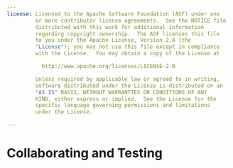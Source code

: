 ```yaml
---
license: Licensed to the Apache Software Foundation (ASF) under one
         or more contributor license agreements.  See the NOTICE file
         distributed with this work for additional information
         regarding copyright ownership.  The ASF licenses this file
         to you under the Apache License, Version 2.0 (the
         "License"); you may not use this file except in compliance
         with the License.  You may obtain a copy of the License at

           http://www.apache.org/licenses/LICENSE-2.0

         Unless required by applicable law or agreed to in writing,
         software distributed under the License is distributed on an
         "AS IS" BASIS, WITHOUT WARRANTIES OR CONDITIONS OF ANY
         KIND, either express or implied.  See the License for the
         specific language governing permissions and limitations
         under the License.

---
```


# Collaborating and Testing

<!--

# Collaborating on Projects

When working with a team, apps are a collaborative undertaking.
PhoneGap Build hopes to create an easy to use and useful environment
for managing and building applications with many developers and
testers.


### Adding and Removing Collaborators:

To add or remove a user to your app, you will first need to head over
to your apps’ detail page.

From there you will need to select the collaborators tab.

This tab provides a list of all collaborators associated with the
currently selected app.

To add a collaborator select the 'add a collaborator' button, enter
their email address, select a role, and hit send; they will now
receive an email stating you have shared the application.

If the new collaborator has not yet created a PhoneGap Build account
they will need to create one first and login; if they are logged in or
do not have an account will see a 404 page.

### What are the Tester and Developer roles for?

We allow you to specify one of two roles for a collaborator.

Testers can only download the app.

Developers can change the code, rebuild the app, and do anything short
of deleting the app or managing signing keys.

You can of course revoke people's access to your app, or change them
from a developer to tester.

### Have feedback?

We'd love to hear your thoughts on our collaborator workflow! If you
have any feedback on how we can improve collaboration on PhoneGap
Build or have a general question head over to our
[community](http://community.phonegap.com) page and start a
discussion!



# Hydration

Adobe® PhoneGap Build is excited to offer Hydration to its users. Hydration 
is a tool that has two main benifits for developers and testers:

1. Compilation times are improved significantly.
2. Updates are pushed directly to the application installed on a device.

PhoneGap accomplishes this by compiling a native binary that acts as
a container for your mobile application. Once a developer uploads a
new build the end user (eg. tester) of the application will be
notified upon restart of the application. If the end user decides to
run the new code base the Hydrated app will automatically fetch and run
the latest code base.

If you have any questions or you would like to provide some feedback
to our team we use our [community support channel](http://community.phonegap.com)
for most of our communication. Don't hesitate to drop us a line!

## Sections

1. [Configuring A project to use Hydration](#create_hydration_build)
    1. [Hydrate a New Application](#new_build_project)
    2. [Hydrate an Existing Application](#existing_build_project)
2. [Building an application with Hydration](#build_app)
    1. [Building an Application](#build_application)
    2. [Installing the hydrated application](#installing_application)
    3. [Updating the application](#update_application)
    4. [Disabling Hydration](#disable_hydration)
    
<a id="create_hydration_build"></a>
##Configuring A project to use Hydration

Hydration can be enabled and disabled for both new projects and existing
projects, however it requires a project with the following PhoneGap
versions

    supported versions:  2.0.0 and above
    supported platforms: iOS, Android 

<a id="new_build_project"></a>
###Hydrate a New Application

After logging in navigate to
[https://build.phonegap.com/](https://build.phonegap.com/),
and click the "+ new app" button.

Under the "SETTINGS" category select the option labeled
"Hydrate Application", next configure the remaining options
and hit "Create".

Until disabled, every build will produce a hydrated version of this app.

<a id="existing_build_project"></a>
###Hydrate an Existing Application

After logging in navigate to
[https://build.phonegap.com/](https://build.phonegap.com/).
Next, select your app by clicking its title or icon. On the app's detail
page, open the "Settings" panel. Then, under the "Basic" header, enable the
checkbox labelled "enable hydration".

Until disabled, every build will produce a hydrated version of this app.

##Building an application with Hydration

<a id="build_application"></a>
###Building an Application

Building an application with Hydration is as simple as building any
other application with build. Once you've enabled Hydration simply
hit the rebuild button and you've got a Hydrated build.

Build will generate a new binary if we detect a modification to the
project's settings.

These settings include:

    name, version, version code, icons, splash screens, preferences,
    features, and access tags

Please note that the end user must update their binary everytime a
native binary is generated.

<a id="installing_application"></a>
###Installing the hydrated application

The binary provided by build is exactly like its non-Hydrated binary
equivalent. Simply install the application as you would a
non-Hydrating version; this can be via the QR code or the platform's
specific tool (eg: iTunes, adb).

Please note that any limitations on native binaries also apply to
Hydration builds. For example, Adhoc distribution (IOS) builds can
only be provisioned for one-hundred devices.

<a href="update_application"></a>
###Updating the application

Once a developer has compiled a new build the Hydrated application can
be updated by the end user. This update proccess occurs on every
restart of the application.

When the user restarts the application they will be prompted with a
dialog requesting them to update the application.

If the user decides to update the application, the new build will be
downloaded and executed.

If the user decides to skip the update they will remain frozen at the
current build and will be prompted to update on the next restart.

If a non-Hydratable build is generated by the developer the user
will need to obtain a new version of the compiled binary. The
user can obtain the binary by downloading it, or by using one of our
other methods.

<a id="disable_hydration"></a>
###Disabling Hydration 

After logging in Navigate to
[https://build.phonegap.com/](https://build.phonegap.com/),
Next, select your app by clicking its title or icon. On the app's detail
page, open the "Settings" panel. Under the "Basic" header de-select
the checkbox labeled "enable hydration", and finally hit save.

You've now successfully disabled Hydration.

Please note, that users will now need to download updates to your app
manually again. 

-->
